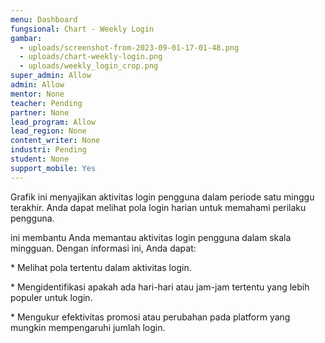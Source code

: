 ```yaml
---
menu: Dashboard
fungsional: Chart - Weekly Login
gambar:
  - uploads/screenshot-from-2023-09-01-17-01-48.png
  - uploads/chart-weekly-login.png
  - uploads/weekly_login_crop.png
super_admin: Allow
admin: Allow
mentor: None
teacher: Pending
partner: None
lead_program: Allow
lead_region: None
content_writer: None
industri: Pending
student: None
support_mobile: Yes
---
```

Grafik ini menyajikan aktivitas login pengguna dalam periode satu minggu terakhir. Anda dapat melihat pola login harian untuk memahami perilaku pengguna.

ini membantu Anda memantau aktivitas login pengguna dalam skala mingguan. Dengan informasi ini, Anda dapat:

\* Melihat pola tertentu dalam aktivitas login.

\* Mengidentifikasi apakah ada hari-hari atau jam-jam tertentu yang lebih populer untuk login.

\* Mengukur efektivitas promosi atau perubahan pada platform yang mungkin mempengaruhi jumlah login.